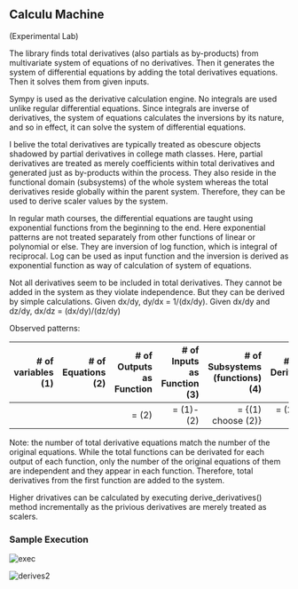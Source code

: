 ## Calculu Machine

(Experimental Lab)

The library finds total derivatives (also partials as by-products) from multivariate system of equations of no derivatives.  Then it generates the system of differential equations by adding the total derivatives equations.  Then it solves them from given inputs.

Sympy is used as the derivative calculation engine.  No integrals are used unlike regular differential equations.  Since integrals are inverse of derivatives, the system of equations calculates the inversions by its nature, and so in effect, it can solve the system of differential equations.

I belive the total derivatives are typically treated as obescure objects shadowed by partial derivatives in college math classes.  Here, partial derivatives are treated as merely coefficients within total derivatives and generated just as by-products within the process.  They also reside in the functional domain (subsystems) of the whole system whereas the total derivatives reside globally within the parent system.  Therefore, they can be used to derive scaler values by the system.

In regular math courses, the differential equations are taught using exponential functions from the beginning to the end.  Here exponential patterns are not treated separately from other functions of linear or polynomial or else.  They are inversion of log function, which is integral of reciprocal.  Log can be used as input function and the inversion is derived as exponential function as way of calculation of system of equations.

Not all derivatives seem to be included in total derivatives.  They cannot be added in the system as they violate independence.  But they can be derived by simple calculations.  Given dx/dy, dy/dx = 1/(dx/dy).  Given dx/dy and dz/dy, dx/dz = (dx/dy)/(dz/dy)

Observed patterns:

| # of variables (1) | # of Equations (2)|  # of Outputs as Function | # of Inputs as Function (3) | # of Subsystems (functions) (4)| # Partial Derivatives (5)| # Total Derivatives (6)|
|----------:|----------:|----------:|----------:|----------:|----------:|----------:|
| |  | = (2) | = (1)-(2) | = {(1) choose (2)} |  = (2) * (3) * (4) | = (2)|

Note: the number of total derivative equations match the number of the original equations.  While the total functions can be derivated for each output of each function, only the number of the original equations of them are independent and they appear in each function.  Therefore, total derivatives from the first function are added to the system.

Higher drivatives can be calculated by executing derive_derivatives() method incrementally as the privious derivatives are merely treated as scalers.


### Sample Execution

![exec](https://github.com/tomkob9999/calculu_machine/assets/96751911/252fb176-20f3-4132-bfc7-cec9865c1c2c)

![derives2](https://github.com/tomkob9999/calculu_machine/assets/96751911/6faa20e1-5957-41f7-96ec-1a659e70f7fe)








